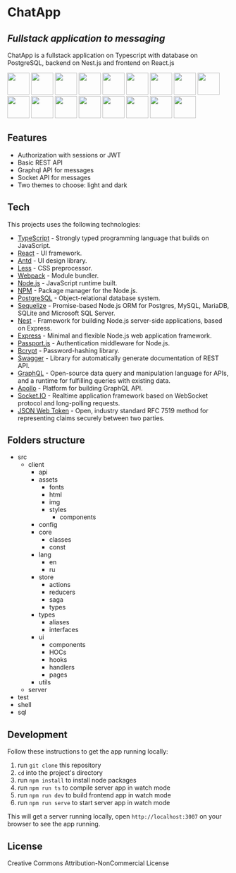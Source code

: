 # ChatApp
## _Fullstack application to messaging_

ChatApp is a fullstack application on Typescript with database on PostgreSQL, backend on Nest.js and frontend on React.js

<img src="https://upload.wikimedia.org/wikipedia/commons/4/4c/Typescript_logo_2020.svg" height="50" /> <img src="https://upload.wikimedia.org/wikipedia/commons/a/a7/React-icon.svg" height="50" /> <img src="https://everyday.codes/wp-content/uploads/2020/01/0-U2DmhXYumRyXH6X1.png" height="50" /> <img src="https://encrypted-tbn0.gstatic.com/images?q=tbn:ANd9GcR0h5gsbMV4q1P0bdLXEtowCVy_ndc1xPjPXkYJEAYuui7mgmprsk_JVYBC9ixzKTSaOlk&usqp=CAU" height="50" /> <img src="https://rxjs.dev/generated/images/marketing/home/Rx_Logo-512-512.png" height="50" /> <img src="https://i1.wp.com/www.lightvesselautomatic.com/wp-content/uploads/2016/03/less-logo.png?fit=423%2C423&ssl=1" height="50" /> <img src="https://gw.alipayobjects.com/zos/rmsportal/KDpgvguMpGfqaHPjicRK.svg" height="50" /> <img src="https://raw.githubusercontent.com/webpack/media/master/logo/icon-square-big.png" height="50" /> <img src="https://upload.wikimedia.org/wikipedia/commons/2/29/Postgresql_elephant.svg" height="50" /> <img src="https://upload.wikimedia.org/wikipedia/commons/thumb/d/d9/Node.js_logo.svg/1280px-Node.js_logo.svg.png" height="50" /> <img src="https://pbs.twimg.com/profile_images/599259952574693376/DMrPoJtc_400x400.png" height="50" /> <img src="https://docs.nestjs.com/assets/logo-small.svg" height="50" /> <img src="https://upload.wikimedia.org/wikipedia/commons/thumb/1/17/GraphQL_Logo.svg/2048px-GraphQL_Logo.svg.png" height="50" /> <img src="https://upload.wikimedia.org/wikipedia/commons/9/96/Socket-io.svg" height="50" /> <img src="https://upload.wikimedia.org/wikipedia/commons/thumb/d/db/Npm-logo.svg/1200px-Npm-logo.svg.png" height="50" /> <img src="https://seeklogo.com/images/J/jest-logo-F9901EBBF7-seeklogo.com.png" height="50" /> <img src="https://www.docker.com/sites/default/files/d8/2019-07/vertical-logo-monochromatic.png" height="50" />

## Features

- Authorization with sessions or JWT
- Basic REST API
- Graphql API for messages
- Socket API for messages
- Two themes to choose: light and dark

## Tech

This projects uses the following technologies:

- [TypeScript](https://www.typescriptlang.org/ "TypeScript") - Strongly typed programming language that builds on JavaScript.
- [React](https://reactjs.org/ "React.js") - UI framework.
- [Antd](https://ant.design/ "Ant design") - UI design library.
- [Less](https://lesscss.org/ "Less") - CSS preprocessor.
- [Webpack](https://webpack.js.org/ "Webpack") - Module bundler.
- [Node.js](https://nodejs.org/ "Node.js") - JavaScript runtime built.
- [NPM](https://www.npmjs.com/ "NPM") - Package manager for the Node.js.
- [PostgreSQL](https://www.postgresql.org/ "PostgreSQL") - Object-relational database system.
- [Sequelize](https://sequelize.org/ "Sequelize") - Promise-based Node.js ORM for Postgres, MySQL, MariaDB, SQLite and Microsoft SQL Server.
- [Nest](https://nestjs.com/ "Nest") - Framework for building Node.js server-side applications, based on Express.
- [Express](http://expressjs.com/ "Express") - Minimal and flexible Node.js web application framework.
- [Passport.js](http://www.passportjs.org/ "Passport.js") - Authentication middleware for Node.js.
- [Bcrypt](https://github.com/kelektiv/node.bcrypt.js "Bcrypt") - Password-hashing library.
- [Swagger](https://swagger.io/ "Swagger") - Library for automatically generate documentation of REST API.
- [GraphQL](https://graphql.org/ "GraphQL") - Open-source data query and manipulation language for APIs, and a runtime for fulfilling queries with existing data.
- [Apollo](https://www.apollographql.com/ "GraphQL") - Platform for building GraphQL API.
- [Socket.IO](https://socket.io/ "Socket.IO") - Realtime application framework based on WebSocket protocol and long-polling requests.
- [JSON Web Token](https://jwt.io/ "JSON Web Token") - Open, industry standard RFC 7519 method for representing claims securely between two parties.

## Folders structure

* src
  * client
    * api
    * assets
      * fonts
      * html
      * img
      * styles
        * components
    * config
    * core
      * classes
      * const
    * lang
      * en
      * ru
    * store
      * actions
      * reducers
      * saga
      * types
    * types
      * aliases
      * interfaces
    * ui
      * components
      * HOCs
      * hooks
      * handlers
      * pages
    * utils
  * server
* test
* shell
* sql

## Development

Follow these instructions to get the app running locally:

1. run `git clone` this repository
2. `cd` into the project's directory
3. run `npm install` to install node packages
4. run `npm run ts` to compile server app in watch mode
5. run `npm run dev` to build frontend app in watch mode
6. run `npm run serve` to start server app in watch mode


This will get a server running locally, open `http://localhost:3007` on your browser to see the app running.

## License

Creative Commons Attribution-NonCommercial License
